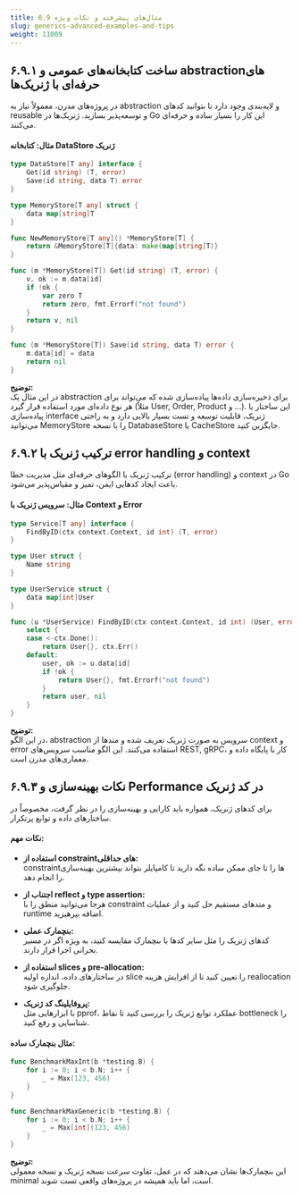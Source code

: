 ```yaml
---
title: 6.9 مثال‌های پیشرفته و نکات ویژه
slug: generics-advanced-examples-and-tips
weight: 11009
---
```


## ۶.۹.۱ ساخت کتابخانه‌های عمومی و abstractionهای حرفه‌ای با ژنریک‌ها

در پروژه‌های مدرن، معمولاً نیاز به abstraction و لایه‌بندی وجود دارد تا بتوانید کدهای reusable و توسعه‌پذیر بسازید. ژنریک‌ها در Go این کار را بسیار ساده و حرفه‌ای می‌کنند.

#### **مثال: کتابخانه DataStore ژنریک**

```go
type DataStore[T any] interface {
    Get(id string) (T, error)
    Save(id string, data T) error
}

type MemoryStore[T any] struct {
    data map[string]T
}

func NewMemoryStore[T any]() *MemoryStore[T] {
    return &MemoryStore[T]{data: make(map[string]T)}
}

func (m *MemoryStore[T]) Get(id string) (T, error) {
    v, ok := m.data[id]
    if !ok {
        var zero T
        return zero, fmt.Errorf("not found")
    }
    return v, nil
}

func (m *MemoryStore[T]) Save(id string, data T) error {
    m.data[id] = data
    return nil
}
```

**توضیح:**  
در این مثال یک abstraction برای ذخیره‌سازی داده‌ها پیاده‌سازی شده که می‌تواند برای هر نوع داده‌ای مورد استفاده قرار گیرد (مثلاً User, Order, Product و ...). این ساختار با پیاده‌سازی interface ژنریک، قابلیت توسعه و تست بسیار بالایی دارد و به راحتی می‌توانید MemoryStore را با نسخه DatabaseStore یا CacheStore جایگزین کنید.

## ۶.۹.۲ ترکیب ژنریک با error handling و context

ترکیب ژنریک با الگوهای حرفه‌ای مثل مدیریت خطا (error handling) و context در Go باعث ایجاد کدهایی ایمن، تمیز و مقیاس‌پذیر می‌شود.

#### **مثال: سرویس ژنریک با Context و Error**

```go
type Service[T any] interface {
    FindByID(ctx context.Context, id int) (T, error)
}

type User struct {
    Name string
}

type UserService struct {
    data map[int]User
}

func (u *UserService) FindByID(ctx context.Context, id int) (User, error) {
    select {
    case <-ctx.Done():
        return User{}, ctx.Err()
    default:
        user, ok := u.data[id]
        if !ok {
            return User{}, fmt.Errorf("not found")
        }
        return user, nil
    }
}
```

**توضیح:**  
در این الگو، abstraction سرویس به صورت ژنریک تعریف شده و متدها از context و error استفاده می‌کنند. این الگو مناسب سرویس‌های REST, gRPC، کار با پایگاه داده و معماری‌های مدرن است.

## ۶.۹.۳ نکات بهینه‌سازی و Performance در کد ژنریک

برای کدهای ژنریک، همواره باید کارایی و بهینه‌سازی را در نظر گرفت، مخصوصاً در ساختارهای داده و توابع پرتکرار.

#### **نکات مهم:**

- **استفاده از constraintهای حداقلی:**  
    constraintها را تا جای ممکن ساده نگه دارید تا کامپایلر بتواند بیشترین بهینه‌سازی را انجام دهد.

- **اجتناب از reflect و type assertion:**  
    هرجا می‌توانید منطق را با constraint و متدهای مستقیم حل کنید و از عملیات runtime اضافه بپرهیزید.

- **بنچمارک عملی:**  
    کدهای ژنریک را مثل سایر کدها با بنچمارک مقایسه کنید، به ویژه اگر در مسیر بحرانی اجرا قرار دارند.

- **استفاده از slices و pre-allocation:**  
    در ساختارهای داده، اندازه اولیه slice را تعیین کنید تا از افزایش هزینه reallocation جلوگیری شود.

- **پروفایلینگ کد ژنریک:**  
    با ابزارهایی مثل pprof، عملکرد توابع ژنریک را بررسی کنید تا نقاط bottleneck را شناسایی و رفع کنید.


#### **مثال بنچمارک ساده:**

```go
func BenchmarkMaxInt(b *testing.B) {
    for i := 0; i < b.N; i++ {
        _ = Max(123, 456)
    }
}

func BenchmarkMaxGeneric(b *testing.B) {
    for i := 0; i < b.N; i++ {
        _ = Max[int](123, 456)
    }
}
```

**توضیح:**  
این بنچمارک‌ها نشان می‌دهند که در عمل، تفاوت سرعت نسخه ژنریک و نسخه معمولی minimal است، اما باید همیشه در پروژه‌های واقعی تست شوند.

